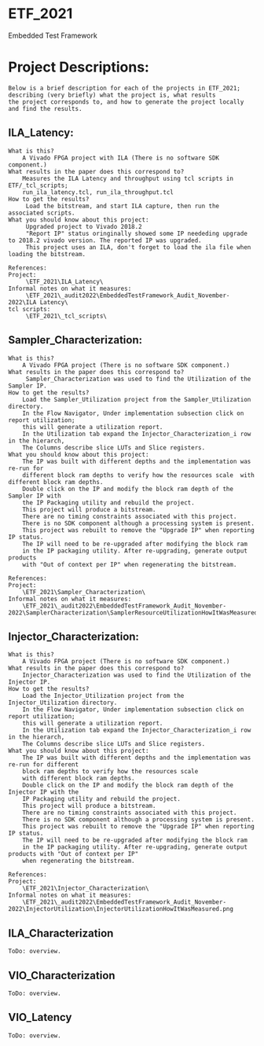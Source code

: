 # ETF_2021
 Embedded Test Framework 
 
 
# Project Descriptions:
    Below is a brief description for each of the projects in ETF_2021; describing (very briefly) what the project is, what results
    the project corresponds to, and how to generate the project locally and find the results.
                            
                            
## ILA_Latency:
    What is this?
        A Vivado FPGA project with ILA (There is no software SDK component.)
    What results in the paper does this correspond to?
        Measures the ILA Latency and throughput using tcl scripts in ETF/_tcl_scripts; 
        run_ila_latency.tcl, run_ila_throughput.tcl
    How to get the results?
         Load the bitstream, and start ILA capture, then run the associated scripts.
    What you should know about this project:
         Upgraded project to Vivado 2018.2
         "Report IP" status oringinally showed some IP neededing upgrade to 2018.2 vivado version. The reported IP was upgraded.
         This project uses an ILA, don't forget to load the ila file when loading the bitstream.
                                
    References:
    Project: 
         \ETF_2021\ILA_Latency\
    Informal notes on what it measures: 
         \ETF_2021\_audit2022\EmbeddedTestFramework_Audit_November-2022\ILA Latency\
    tcl scripts: 
         \ETF_2021\_tcl_scripts\
                                     
## Sampler_Characterization:
    What is this?
        A Vivado FPGA project (There is no software SDK component.)
    What results in the paper does this correspond to?
         Sampler_Characterization was used to find the Utilization of the Sampler IP.
    How to get the results?
        Load the Sampler_Utilization project from the Sampler_Utilization directory.
        In the Flow Navigator, Under implementation subsection click on report utilization; 
        this will generate a utilization report.
        In the Utilization tab expand the Injector_Characterization_i row in the hierarch, 
        The Columns describe slice LUTs and Slice registers.
    What you should know about this project:
        The IP was built with different depths and the implementation was re-run for 
        different block ram depths to verify how the resources scale  with different block ram depths. 
        Double click on the IP and modify the block ram depth of the Sampler IP with 
        the IP Packaging utility and rebuild the project.
        This project will produce a bitstream.
        There are no timing constraints associated with this project.
        There is no SDK component although a processing system is present.
        This project was rebuilt to remove the "Upgrade IP" when reporting IP status. 
        The IP will need to be re-upgraded after modifying the block ram 
        in the IP packaging utility. After re-upgrading, generate output products 
        with "Out of context per IP" when regenerating the bitstream.
                                
    References:
    Project: 
        \ETF_2021\Sampler_Characterization\
    Informal notes on what it measures: 
        \ETF_2021\_audit2022\EmbeddedTestFramework_Audit_November-2022\SamplerCharacterization\SamplerResourceUtilizationHowItWasMeasured.png
    
## Injector_Characterization:
    What is this? 
        A Vivado FPGA project (There is no software SDK component.)
    What results in the paper does this correspond to?
        Injector_Characterization was used to find the Utilization of the Injector IP.
    How to get the results?
        Load the Injector_Utilization project from the Injector_Utilization directory.
        In the Flow Navigator, Under implementation subsection click on report utilization; 
        this will generate a utilization report.
        In the Utilization tab expand the Injector_Characterization_i row in the hierarch, 
        The Columns describe slice LUTs and Slice registers.
    What you should know about this project:
        The IP was built with different depths and the implementation was re-run for different 
        block ram depths to verify how the resources scale 
        with different block ram depths. 
        Double click on the IP and modify the block ram depth of the Injector IP with the 
        IP Packaging utility and rebuild the project.
        This project will produce a bitstream.
        There are no timing constraints associated with this project.
        There is no SDK component although a processing system is present.
        This project was rebuilt to remove the "Upgrade IP" when reporting IP status. 
        The IP will need to be re-upgraded after modifying the block ram 
        in the IP packaging utility. After re-upgrading, generate output products with "Out of context per IP" 
        when regenerating the bitstream.

    References:
    Project: 
        \ETF_2021\Injector_Characterization\
    Informal notes on what it measures: 
        \ETF_2021\_audit2022\EmbeddedTestFramework_Audit_November-2022\InjectorUtilization\InjectorUtilizationHowItWasMeasured.png
        
## ILA_Characterization
    ToDo: overview.
## VIO_Characterization
    ToDo: overview.
## VIO_Latency 
    ToDo: overview.
